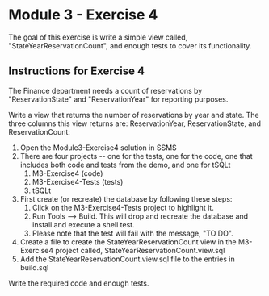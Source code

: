 # Module 3 - Exercise 4
The goal of this exercise is write a simple view called, "StateYearReservationCount", and enough tests to cover its functionality.

## Instructions for Exercise 4

The Finance department needs a count of reservations by "ReservationState" and "ReservationYear" for reporting purposes.

Write a view that returns the number of reservations by year and state. The three columns this view returns are: ReservationYear, ReservationState, and ReservationCount:

1. Open the Module3-Exercise4 solution in SSMS
1. There are four projects -- one for the tests, one for the code, one that includes both code and tests from the demo, and one for tSQLt
   1. M3-Exercise4 (code)
   1. M3-Exercise4-Tests (tests)
   1. tSQLt
1. First create (or recreate) the database by following these steps:
   1. Click on the M3-Exercise4-Tests project to highlight it.
   1. Run Tools --> Build. This will drop and recreate the database and install and execute a shell test.
   1. Please note that the test will fail with the message, "TO DO".
1. Create a file to create the StateYearReservationCount view in the M3-Exercise4 project called, StateYearReservationCount.view.sql
1. Add the StateYearReservationCount.view.sql file to the entries in build.sql

Write the required code and enough tests.